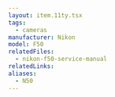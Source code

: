 ```yaml
---
layout: item.11ty.tsx
tags:
  - cameras
manufacturer: Nikon
model: F50
relatedFiles:
  - nikon-f50-service-manual
relatedLinks:
aliases:
  - N50
---
```

